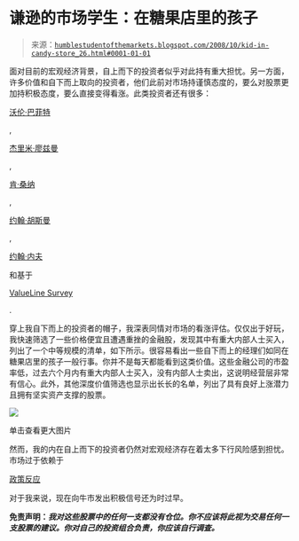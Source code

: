 <!--yml

分类：未分类

日期：2024 年 5 月 18 日 01:03:31

-->

# 谦逊的市场学生：在糖果店里的孩子

> 来源：[`humblestudentofthemarkets.blogspot.com/2008/10/kid-in-candy-store_26.html#0001-01-01`](https://humblestudentofthemarkets.blogspot.com/2008/10/kid-in-candy-store_26.html#0001-01-01)

面对目前的宏观经济背景，自上而下的投资者似乎对此持有重大担忧。另一方面，许多价值和自下而上取向的投资者，他们此前对市场持谨慎态度的，要么对股票更加持积极态度，要么直接变得看涨。此类投资者还有很多：

[沃伦·巴菲特](http://www.nytimes.com/2008/10/17/opinion/17buffett.html?_r=1&oref=slogin)

,

[杰里米·廖兹曼](http://www.gmo.com/websitecontent/JGLetter_ALL_3Q08.pdf)

,

[肯·桑纳](http://www.nytimes.com/2008/10/12/business/12stox.html?_r=2&hp&oref=slogin&oref=slogin)

,

[约翰·胡斯曼](http://www.hussmanfunds.com/wmc/wmc081020.htm)

,

[约翰·内夫](http://www.philly.com/inquirer/business/homepage/20081015_Former_Vanguard_guru_is_buying_stocks.html)

和基于

[ValueLine Survey](http://www.marketwatch.com/news/story/mark-hulbert-last-time-market/story.aspx?guid=%7B857540F1%2D3E4A%2D4264%2DB27A%2D391696699BC2%7D&dist=hplatest)

.

穿上我自下而上的投资者的帽子，我深表同情对市场的看涨评估。仅仅出于好玩，我快速筛选了一些价格便宜且遭遇重挫的金融股，发现其中有重大内部人士买入，列出了一个中等规模的清单，如下所示。很容易看出一些自下而上的经理们如同在糖果店里的孩子一般行事。你并不是每天都能看到这类价值。这些金融公司的市盈率低，过去六个月内有重大内部人士买入，没有内部人士卖出，这说明经营层非常有信心。此外，其他深度价值筛选也显示出长长的名单，列出了具有良好上涨潜力且拥有坚实资产支撑的股票。

![](https://blogger.googleusercontent.com/img/b/R29vZ2xl/AVvXsEj8QoKXpdD2Zi3ExSqRFQvlQ8YroYgixt2HZVQLzqKP98wfw_DRgR9Z3DL5b_aCNxTMq50TN0aE-QFQu_6pbAigfcwY45kTp8VIYkFT05K8AnKGr32Zb1AYevoPLoD1Z9ur9vL8C-Cbh97h/s1600-h/Financials+Screen.JPG)

单击查看更大图片

然而，我的内在自上而下的投资者仍然对宏观经济存在着太多下行风险感到担忧。市场过于依赖于

[政策反应](http://humblestudentofthemarkets.blogspot.com/2008/10/barbell-portfolio-for-fork-in-road.html)

对于我来说，现在向牛市发出积极信号还为时过早。

**免责声明：*我对这些股票中的任何一支都没有仓位。你不应该将此视为交易任何一支股票的建议。你对自己的投资组合负责，你应该自行调查。***
